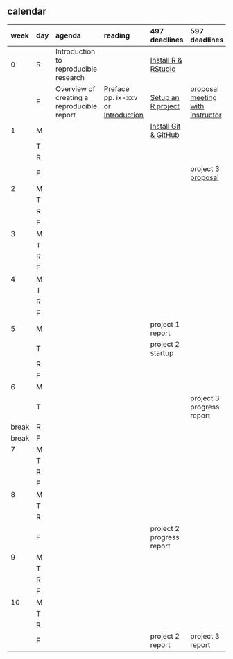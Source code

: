 
## calendar

| week  | day | agenda                                     | reading                                                                       | 497 deadlines                                      | 597 deadlines                                                 |
| :---- | :-- | :----------------------------------------- | :---------------------------------------------------------------------------- | :------------------------------------------------- | :------------------------------------------------------------ |
| 0     | R   | Introduction to reproducible research      |                                                                               | [Install R & RStudio](cm0010_install-R-RStudio.md) |                                                               |
|       | F   | Overview of creating a reproducible report | Preface pp. ix-xxv or [Introduction](http://r4ds.had.co.nz/introduction.html) | [Setup an R project](cm0011_setup-R-project.md)    | [proposal meeting with instructor](cm7301_project-3_start.md) |
| 1     | M   |                                            |                                                                               | [Install Git & GitHub](cm0012_setup-git.md)        |                                                               |
|       | T   |                                            |                                                                               |                                                    |                                                               |
|       | R   |                                            |                                                                               |                                                    |                                                               |
|       | F   |                                            |                                                                               |                                                    | [project 3 proposal](cm7301_project-3_start.md)               |
| 2     | M   |                                            |                                                                               |                                                    |                                                               |
|       | T   |                                            |                                                                               |                                                    |                                                               |
|       | R   |                                            |                                                                               |                                                    |                                                               |
|       | F   |                                            |                                                                               |                                                    |                                                               |
| 3     | M   |                                            |                                                                               |                                                    |                                                               |
|       | T   |                                            |                                                                               |                                                    |                                                               |
|       | R   |                                            |                                                                               |                                                    |                                                               |
|       | F   |                                            |                                                                               |                                                    |                                                               |
| 4     | M   |                                            |                                                                               |                                                    |                                                               |
|       | T   |                                            |                                                                               |                                                    |                                                               |
|       | R   |                                            |                                                                               |                                                    |                                                               |
|       | F   |                                            |                                                                               |                                                    |                                                               |
| 5     | M   |                                            |                                                                               | project 1 report                                   |                                                               |
|       | T   |                                            |                                                                               | project 2 startup                                  |                                                               |
|       | R   |                                            |                                                                               |                                                    |                                                               |
|       | F   |                                            |                                                                               |                                                    |                                                               |
| 6     | M   |                                            |                                                                               |                                                    |                                                               |
|       | T   |                                            |                                                                               |                                                    | project 3 progress report                                     |
| break | R   |                                            |                                                                               |                                                    |                                                               |
| break | F   |                                            |                                                                               |                                                    |                                                               |
| 7     | M   |                                            |                                                                               |                                                    |                                                               |
|       | T   |                                            |                                                                               |                                                    |                                                               |
|       | R   |                                            |                                                                               |                                                    |                                                               |
|       | F   |                                            |                                                                               |                                                    |                                                               |
| 8     | M   |                                            |                                                                               |                                                    |                                                               |
|       | T   |                                            |                                                                               |                                                    |                                                               |
|       | R   |                                            |                                                                               |                                                    |                                                               |
|       | F   |                                            |                                                                               | project 2 progress report                          |                                                               |
| 9     | M   |                                            |                                                                               |                                                    |                                                               |
|       | T   |                                            |                                                                               |                                                    |                                                               |
|       | R   |                                            |                                                                               |                                                    |                                                               |
|       | F   |                                            |                                                                               |                                                    |                                                               |
| 10    | M   |                                            |                                                                               |                                                    |                                                               |
|       | T   |                                            |                                                                               |                                                    |                                                               |
|       | R   |                                            |                                                                               |                                                    |                                                               |
|       | F   |                                            |                                                                               | project 2 report                                   | project 3 report                                              |
